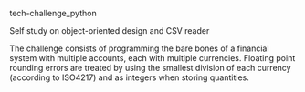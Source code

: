 tech-challenge_python

Self study on object-oriented design and CSV reader

The challenge consists of programming the bare bones of a financial system with multiple accounts, each with multiple currencies. Floating point rounding errors are treated by using the smallest division of each currency (according to ISO4217) and as integers when storing quantities.
